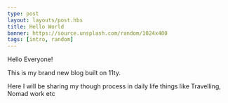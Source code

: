 ```yaml
---
type: post
layout: layouts/post.hbs
title: Hello World
banner: https://source.unsplash.com/random/1024x400
tags: [intro, random]
---
```

Hello Everyone!

This is my brand new blog built on 11ty.

Here I will be sharing my though process in daily life things like Travelling, Nomad work etc